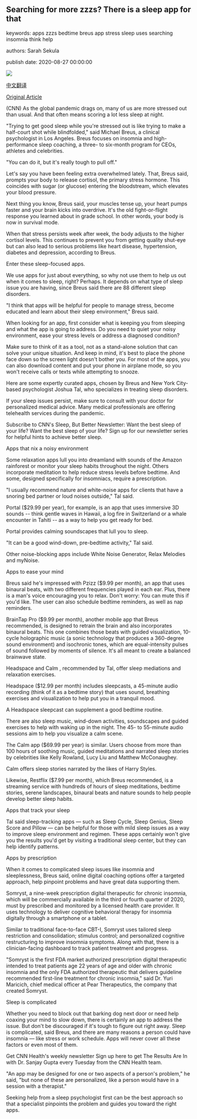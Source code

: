 ## Searching for more zzzs? There is a sleep app for that

keywords: apps zzzs bedtime breus app stress sleep uses searching insomnia think help

authors: Sarah Sekula

publish date: 2020-08-27 00:00:00

![](https://cdn.cnn.com/cnnnext/dam/assets/200825180236-01-mobile-apps-sleep-disorders-insomnia-wellness-super-tease.jpg)

[中文翻译](Searching%20for%20more%20zzzs%3F%20There%20is%20a%20sleep%20app%20for%20that_zh.md)

[Original Article](https://edition.cnn.com/2020/08/27/health/sleep-apps-wellness/index.html)

(CNN) As the global pandemic drags on, many of us are more stressed out than usual. And that often means scoring a lot less sleep at night.

"Trying to get good sleep while you're stressed out is like trying to make a half-court shot while blindfolded," said Michael Breus, a clinical psychologist in Los Angeles. Breus focuses on insomnia and high-performance sleep coaching, a three- to six-month program for CEOs, athletes and celebrities.

"You can do it, but it's really tough to pull off."

Let's say you have been feeling extra overwhelmed lately. That, Breus said, prompts your body to release cortisol, the primary stress hormone. This coincides with sugar (or glucose) entering the bloodstream, which elevates your blood pressure.

Next thing you know, Breus said, your muscles tense up, your heart pumps faster and your brain kicks into overdrive. It's the old fight-or-flight response you learned about in grade school. In other words, your body is now in survival mode.

When that stress persists week after week, the body adjusts to the higher cortisol levels. This continues to prevent you from getting quality shut-eye but can also lead to serious problems like heart disease, hypertension, diabetes and depression, according to Breus.

Enter these sleep-focused apps.

We use apps for just about everything, so why not use them to help us out when it comes to sleep, right? Perhaps. It depends on what type of sleep issue you are having, since Breus said there are 88 different sleep disorders.

"I think that apps will be helpful for people to manage stress, become educated and learn about their sleep environment," Breus said.

When looking for an app, first consider what is keeping you from sleeping and what the app is going to address. Do you need to quiet your noisy environment, ease your stress levels or address a diagnosed condition?

Make sure to think of it as a tool, not as a stand-alone solution that can solve your unique situation. And keep in mind, it's best to place the phone face down so the screen light doesn't bother you. For most of the apps, you can also download content and put your phone in airplane mode, so you won't receive calls or texts while attempting to snooze.

Here are some expertly curated apps, chosen by Breus and New York City-based psychologist Joshua Tal, who specializes in treating sleep disorders.

If your sleep issues persist, make sure to consult with your doctor for personalized medical advice. Many medical professionals are offering telehealth services during the pandemic.

Subscribe to CNN's Sleep, But Better Newsletter: Want the best sleep of your life? Want the best sleep of your life? Sign up for our newsletter series for helpful hints to achieve better sleep.

Apps that nix a noisy environment

Some relaxation apps lull you into dreamland with sounds of the Amazon rainforest or monitor your sleep habits throughout the night. Others incorporate meditation to help reduce stress levels before bedtime. And some, designed specifically for insomniacs, require a prescription.

"I usually recommend nature and white-noise apps for clients that have a snoring bed partner or loud noises outside," Tal said.

Portal ($29.99 per year), for example, is an app that uses immersive 3D sounds -- think gentle waves in Hawaii, a log fire in Switzerland or a whale encounter in Tahiti -- as a way to help you get ready for bed.

Portal provides calming soundscapes that lull you to sleep.

"It can be a good wind-down, pre-bedtime activity," Tal said.

Other noise-blocking apps include White Noise Generator, Relax Melodies and myNoise.

Apps to ease your mind

Breus said he's impressed with Pzizz ($9.99 per month), an app that uses binaural beats, with two different frequencies played in each ear. Plus, there is a man's voice encouraging you to relax. Don't worry: You can mute this if you'd like. The user can also schedule bedtime reminders, as well as nap reminders.

BrainTap Pro ($9.99 per month), another mobile app that Breus recommended, is designed to retrain the brain and also incorporates binaural beats. This one combines those beats with guided visualization, 10-cycle holographic music (a sonic technology that produces a 360-degree sound environment) and isochronic tones, which are equal-intensity pulses of sound followed by moments of silence. It's all meant to create a balanced brainwave state.

Headspace and Calm , recommended by Tal, offer sleep mediations and relaxation exercises.

Headspace ($12.99 per month) includes sleepcasts, a 45-minute audio recording (think of it as a bedtime story) that uses sound, breathing exercises and visualization to help put you in a tranquil mood.

A Headspace sleepcast can supplement a good bedtime routine.

There are also sleep music, wind-down activities, soundscapes and guided exercises to help with waking up in the night. The 45- to 55-minute audio sessions aim to help you visualize a calm scene.

The Calm app ($69.99 per year) is similar. Users choose from more than 100 hours of soothing music, guided meditations and narrated sleep stories by celebrities like Kelly Rowland, Lucy Liu and Matthew McConaughey.

Calm offers sleep stories narrated by the likes of Harry Styles.

Likewise, Restflix ($7.99 per month), which Breus recommended, is a streaming service with hundreds of hours of sleep meditations, bedtime stories, serene landscapes, binaural beats and nature sounds to help people develop better sleep habits.

Apps that track your sleep

Tal said sleep-tracking apps — such as Sleep Cycle, Sleep Genius, Sleep Score and Pillow — can be helpful for those with mild sleep issues as a way to improve sleep environment and regimen. These apps certainly won't give you the results you'd get by visiting a traditional sleep center, but they can help identify patterns.

Apps by prescription

When it comes to complicated sleep issues like insomnia and sleeplessness, Breus said, online digital coaching options offer a targeted approach, help pinpoint problems and have great data supporting them.

Somryst, a nine-week prescription digital therapeutic for chronic insomnia, which will be commercially available in the third or fourth quarter of 2020, must by prescribed and monitored by a licensed health care provider. It uses technology to deliver cognitive behavioral therapy for insomnia digitally through a smartphone or a tablet.

Similar to traditional face-to-face CBT-I, Somryst uses tailored sleep restriction and consolidation; stimulus control; and personalized cognitive restructuring to improve insomnia symptoms. Along with that, there is a clinician-facing dashboard to track patient treatment and progress.

"Somryst is the first FDA market authorized prescription digital therapeutic intended to treat patients age 22 years of age and older with chronic insomnia and the only FDA authorized therapeutic that delivers guideline recommended first-line treatment for chronic insomnia," said Dr. Yuri Maricich, chief medical officer at Pear Therapeutics, the company that created Somryst.

Sleep is complicated

Whether you need to block out that barking dog next door or need help coaxing your mind to slow down, there is certainly an app to address the issue. But don't be discouraged if it's tough to figure out right away. Sleep is complicated, said Breus, and there are many reasons a person could have insomnia — like stress or work schedule. Apps will never cover all these factors or even most of them.

Get CNN Health's weekly newsletter Sign up here to get The Results Are In with Dr. Sanjay Gupta every Tuesday from the CNN Health team.

"An app may be designed for one or two aspects of a person's problem," he said, "but none of these are personalized, like a person would have in a session with a therapist."

Seeking help from a sleep psychologist first can be the best approach so that a specialist pinpoints the problem and guides you toward the right apps.